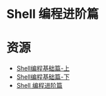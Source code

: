 # Shell 编程进阶篇
# 资源
- [Shell编程基础篇-上](https://www.cnblogs.com/clsn/p/7992981.html#auto-id-34)
- [Shell编程基础篇-下](https://www.cnblogs.com/clsn/p/8006210.html)
- [Shell 编程进阶篇](https://www.cnblogs.com/clsn/p/8028337.html)

